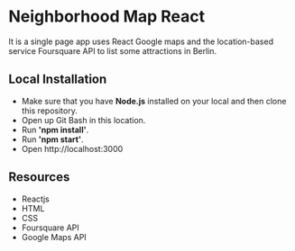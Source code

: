 # Neighborhood Map React

It is a single page app uses React Google maps and the location-based service Foursquare API to list some attractions in Berlin. 

## Local Installation

+ Make sure that you have **Node.js** installed on your local and then clone this repository.
+ Open up Git Bash in this location.
+ Run **'npm install'**.
+ Run **'npm start'**.
+ Open http://localhost:3000

## Resources

+ Reactjs
+ HTML
+ CSS
+ Foursquare API
+ Google Maps API
